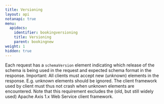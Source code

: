 ```yaml
---
title: Versioning
layout: api
notanapi: true
menu:
  apidocs:
    identifier: bookingversioning
    title: Versioning
    parent: bookingnew
weight: 1
hidden: true
---
```


Each request has a `schemaVersion` element indicating which release of the schema is being used in the request and expected schema format in the response. Important: All clients must accept new (unknown) elements in the response. E.g. unknown elements should be ignored. The client framework used by client must thus not crash when unknown elements are encountered. Note that this requirement excludes the (old, but still widely used) Apache Axis 1.x Web Service client framework.
